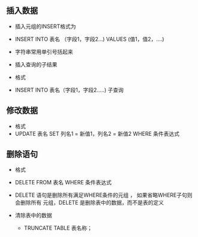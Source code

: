 ## 插入数据
- 插入元组的INSERT格式为
- 
	INSERT
	INTO 表名 （字段1，字段2...)
	VALUES (值1，值2，....)

- 字符串常用单引号括起来

- 插入查询的子结果
- 格式
-
	INSERT
	INTO 表名（字段1，字段2.....)
	子查询

## 修改数据
- 格式
- 
	UPDATE 表名
	SET 列名1 = 新值1，列名2 = 新值2
	WHERE 条件表达式

## 删除语句
- 格式
- 
	DELETE 
	FROM 表名
	WHERE 条件表达式
- DELETE 语句是删除所有满足WHERE条件的元组 ， 如果省略WHERE子句则会删除所有 元组，DELETE 是删除表中的数据，而不是表的定义

- 清除表中的数据
	- TRUNCATE TABLE 表名称；



